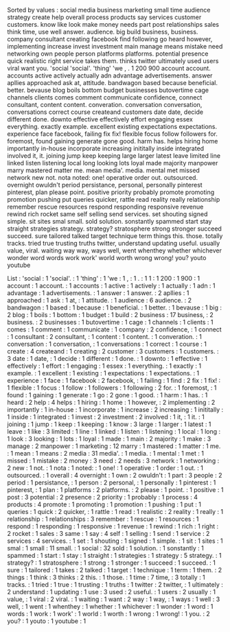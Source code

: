 Sorted by values :
social media business marketing small time audience strategy create help overall process products say services customer customers. know like look make money needs part post relationships sales think time, use well answer. audience. big build business, business. company consultant creating facebook find following go heard however, implementing increase invest investment main manage means mistake need networking own people person platforms platforms. potential presence quick realistic right service takes them. thinks twitter ultimately used users viral want you. 'social 'social'. 'thing' 'we , . 1 200 900 account account. accounts active actively actually adn advantage advertisements. answer apllies approached ask at, attitude. bandwagon based because beneficial. better. bevause blog boils bottom budget businesses butovertime cage channels clients comes comment communicate confidence, connect consultant, content content. converation. conversation conversation, conversations correct course createand customers date date, decide different done. downto effective effectively effort engaging essex everything. exactly example. excellent existing expectations expectations. experience face facebook, failing fix fix! flexible focus follow followers for. foremost, found gaining generate gone good. harm has. helps hiring home importantly in-house incorporate increasing inititally inside integrated involved it, it. joining jump keep keeping large larger latest leave limited line linked listen listening local long looking lots loyal made majority manpower marry mastered matter me. mean media'. media. mental met missed network new not. nota noted: one! operative order out. outsourced. overnight owuldn't period persistance, personal, personally pinterest pinterest, plan please point. positive priority probably promote promoting promotion pushing put queries quicker, rattle read reality really relationship remember rescue resources respond responding responsive revenue rewind rich rocket same self selling send services. set shouting signed simple. sit sites smal small. sold solution. sonstantly spammed start stay straight strategies strategy. strategy? stratosphere strong stronger succeed succeed. sure tailored talked target technique term things this. those. totally tracks. tried true trusting truths twitter, understand updating useful. usually value, viral. waiting way way, ways well, went whenthey whether whichever wonder word words work work' world worth wrong wrong! you? youto youtube 

List :
'social : 1
'social'. : 1
'thing' : 1
'we : 1
, : 1
. : 1
1 : 1
200 : 1
900 : 1
account : 1
account. : 1
accounts : 1
active : 1
actively : 1
actually : 1
adn : 1
advantage : 1
advertisements. : 1
answer : 1
answer. : 2
apllies : 1
approached : 1
ask : 1
at, : 1
attitude. : 1
audience : 6
audience. : 2
bandwagon : 1
based : 1
because : 1
beneficial. : 1
better. : 1
bevause : 1
big : 2
blog : 1
boils : 1
bottom : 1
budget : 1
build : 2
business : 17
business, : 2
business. : 2
businesses : 1
butovertime : 1
cage : 1
channels : 1
clients : 1
comes : 1
comment : 1
communicate : 1
company : 2
confidence, : 1
connect : 1
consultant : 2
consultant, : 1
content : 1
content. : 1
converation. : 1
conversation : 1
conversation, : 1
conversations : 1
correct : 1
course : 1
create : 4
createand : 1
creating : 2
customer : 3
customers : 1
customers. : 3
date : 1
date, : 1
decide : 1
different : 1
done. : 1
downto : 1
effective : 1
effectively : 1
effort : 1
engaging : 1
essex : 1
everything. : 1
exactly : 1
example. : 1
excellent : 1
existing : 1
expectations : 1
expectations. : 1
experience : 1
face : 1
facebook : 2
facebook, : 1
failing : 1
find : 2
fix : 1
fix! : 1
flexible : 1
focus : 1
follow : 1
followers : 1
following : 2
for. : 1
foremost, : 1
found : 1
gaining : 1
generate : 1
go : 2
gone : 1
good. : 1
harm : 1
has. : 1
heard : 2
help : 4
helps : 1
hiring : 1
home : 1
however, : 2
implementing : 2
importantly : 1
in-house : 1
incorporate : 1
increase : 2
increasing : 1
inititally : 1
inside : 1
integrated : 1
invest : 2
investment : 2
involved : 1
it, : 1
it. : 1
joining : 1
jump : 1
keep : 1
keeping : 1
know : 3
large : 1
larger : 1
latest : 1
leave : 1
like : 3
limited : 1
line : 1
linked : 1
listen : 1
listening : 1
local : 1
long : 1
look : 3
looking : 1
lots : 1
loyal : 1
made : 1
main : 2
majority : 1
make : 3
manage : 2
manpower : 1
marketing : 12
marry : 1
mastered : 1
matter : 1
me. : 1
mean : 1
means : 2
media : 31
media'. : 1
media. : 1
mental : 1
met : 1
missed : 1
mistake : 2
money : 3
need : 2
needs : 3
network : 1
networking : 2
new : 1
not. : 1
nota : 1
noted: : 1
one! : 1
operative : 1
order : 1
out. : 1
outsourced. : 1
overall : 4
overnight : 1
own : 2
owuldn't : 1
part : 3
people : 2
period : 1
persistance, : 1
person : 2
personal, : 1
personally : 1
pinterest : 1
pinterest, : 1
plan : 1
platforms : 2
platforms. : 2
please : 1
point. : 1
positive : 1
post : 3
potential : 2
presence : 2
priority : 1
probably : 1
process : 4
products : 4
promote : 1
promoting : 1
promotion : 1
pushing : 1
put : 1
queries : 1
quick : 2
quicker, : 1
rattle : 1
read : 1
realistic : 2
reality : 1
really : 1
relationship : 1
relationships : 3
remember : 1
rescue : 1
resources : 1
respond : 1
responding : 1
responsive : 1
revenue : 1
rewind : 1
rich : 1
right : 2
rocket : 1
sales : 3
same : 1
say : 4
self : 1
selling : 1
send : 1
service : 2
services : 4
services. : 1
set : 1
shouting : 1
signed : 1
simple. : 1
sit : 1
sites : 1
smal : 1
small : 11
small. : 1
social : 32
sold : 1
solution. : 1
sonstantly : 1
spammed : 1
start : 1
stay : 1
straight : 1
strategies : 1
strategy : 5
strategy. : 1
strategy? : 1
stratosphere : 1
strong : 1
stronger : 1
succeed : 1
succeed. : 1
sure : 1
tailored : 1
takes : 2
talked : 1
target : 1
technique : 1
term : 1
them. : 2
things : 1
think : 3
thinks : 2
this. : 1
those. : 1
time : 7
time, : 3
totally : 1
tracks. : 1
tried : 1
true : 1
trusting : 1
truths : 1
twitter : 2
twitter, : 1
ultimately : 2
understand : 1
updating : 1
use : 3
used : 2
useful. : 1
users : 2
usually : 1
value, : 1
viral : 2
viral. : 1
waiting : 1
want : 2
way : 1
way, : 1
ways : 1
well : 3
well, : 1
went : 1
whenthey : 1
whether : 1
whichever : 1
wonder : 1
word : 1
words : 1
work : 1
work' : 1
world : 1
worth : 1
wrong : 1
wrong! : 1
you. : 2
you? : 1
youto : 1
youtube : 1
